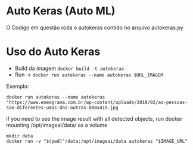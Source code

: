# Auto Keras (Auto ML)
O Codigo em questão roda o autokeras contido no arquivo autokeras.py

# Uso do Auto Keras
 * Build da imagem ```docker build -t autokeras```
 * Run -> ```docker run autokeras --name autokeras $URL_IMAGEM ```

Exemplo:

 ``` docker run autokeras --name autokeras 'https://www.eneagrama.com.br/wp-content/uploads/2018/02/as-pessoas-sao-diferentes-umas-das-outras-800x419.jpg ```



if you need to see the image result with all detected objects, run docker mounting /opt/imageai/data/ as a volume
```
mkdir data
docker run -v "$(pwd)"/data:/opt/imageai/data autokeras "$IMAGE_URL"
``` 


